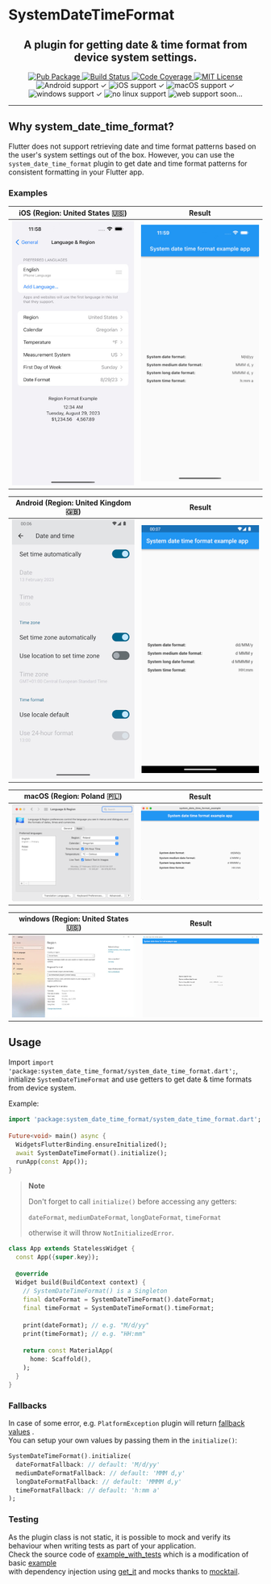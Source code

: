 # SystemDateTimeFormat

<h2 align="center">
  A plugin for getting date & time format from device system settings.
</h2>

<p align="center">
  <a href="https://pub.dev/packages/system_date_time_format">
    <img alt="Pub Package" src="https://tinyurl.com/2na5mvwt">
  </a>
  <a href="https://github.com/Nikoro/system_date_time_format/actions">
    <img alt="Build Status" src="https://github.com/Nikoro/system_date_time_format/actions/workflows/build.yaml/badge.svg">
  </a>
  <a href="https://codecov.io/gh/Nikoro/system_date_time_format">
    <img alt="Code Coverage" src="https://codecov.io/gh/Nikoro/system_date_time_format/branch/main/graph/badge.svg">
  </a>
  <a href="https://opensource.org/licenses/MIT">
    <img alt="MIT License" src="https://tinyurl.com/3uf9tzpy">
  </a>
    <img alt="Android support ✓" src="https://img.shields.io/badge/%E2%9C%93-grey?logo=android">
    <img alt="iOS support ✓" src="https://img.shields.io/badge/%E2%9C%93-grey?logo=ios">
    <img alt="macOS support ✓" src="https://tinyurl.com/kka6pu4c">
    <img alt="windows support ✓" src="https://img.shields.io/badge/%E2%9C%93-grey?logo=windows">
    <img alt="no linux support" src="https://img.shields.io/badge/%E2%9C%97-grey?logo=linux">
    <img alt="web support soon..." src="https://img.shields.io/badge/web%20soon...-grey">
</p>

---
## Why system_date_time_format?

Flutter does not support retrieving date and time format patterns based on the user's system
settings out of the box. However, you can use the `system_date_time_format` plugin to get 
date and time format patterns for consistent formatting in your Flutter app.

### Examples
| iOS (Region: United States 🇺🇸)                                                                                 | Result                                                                                                        |
| -------------------------------------------------------------------------------------------------------------- | ------------------------------------------------------------------------------------------------------------- |
| ![ios_setup](https://github.com/Nikoro/system_date_time_format/blob/main/screenshots/ios_setup.jpg)            | ![ios_result](https://github.com/Nikoro/system_date_time_format/blob/main/screenshots/ios_result.jpg)         |

| Android (Region: United Kingdom 🇬🇧)                                                                            | Result                                                                                                        |
| -------------------------------------------------------------------------------------------------------------- | ------------------------------------------------------------------------------------------------------------- |
| ![android_setup](https://github.com/Nikoro/system_date_time_format/blob/main/screenshots/android_setup.jpg)    | ![android_result](https://github.com/Nikoro/system_date_time_format/blob/main/screenshots/android_result.jpg) |

| macOS (Region: Poland 🇵🇱)                                                                                      | Result                                                                                                        |
| -------------------------------------------------------------------------------------------------------------- | ------------------------------------------------------------------------------------------------------------- |
| ![macos_setup](https://github.com/Nikoro/system_date_time_format/blob/main/screenshots/macos_setup.png)        | ![macos_result](https://github.com/Nikoro/system_date_time_format/blob/main/screenshots/macos_result.png)     |

| windows (Region: United States 🇺🇸)                                                                             | Result                                                                                                        |
| -------------------------------------------------------------------------------------------------------------- | ------------------------------------------------------------------------------------------------------------- |
| ![windows_setup](https://github.com/Nikoro/system_date_time_format/blob/main/screenshots/windows_setup.jpg)    | ![windows_result](https://github.com/Nikoro/system_date_time_format/blob/main/screenshots/windows_result.jpg) |

## Usage

Import `import 'package:system_date_time_format/system_date_time_format.dart';`,   
initialize `SystemDateTimeFormat` and use getters to get date & time formats from device system.

Example:

```dart
import 'package:system_date_time_format/system_date_time_format.dart';

Future<void> main() async {
  WidgetsFlutterBinding.ensureInitialized();
  await SystemDateTimeFormat().initialize();
  runApp(const App());
}
```

> **Note**
>
> Don't forget to call `initialize()` before accessing any getters:
> 
> `dateFormat`, `mediumDateFormat`, `longDateFormat`, `timeFormat`  
> 
> otherwise it will throw `NotInitializedError`.

```dart
class App extends StatelessWidget {
  const App({super.key});

  @override
  Widget build(BuildContext context) {
    // SystemDateTimeFormat() is a Singleton
    final dateFormat = SystemDateTimeFormat().dateFormat;
    final timeFormat = SystemDateTimeFormat().timeFormat;

    print(dateFormat); // e.g. "M/d/yy"
    print(timeFormat); // e.g. "HH:mm"

    return const MaterialApp(
      home: Scaffold(),
    );
  }
}
```

### Fallbacks

In case of some error, e.g. `PlatformException` plugin will return
[fallback values](https://github.com/Nikoro/system_date_time_format/blob/main/lib/src/fallbacks.dart)
.  
You can setup your own values by passing them in the `initialize()`:

```dart
SystemDateTimeFormat().initialize(
  dateFormatFallback: // default: 'M/d/yy'
  mediumDateFormatFallback: // default: 'MMM d,y'
  longDateFormatFallback: // default: 'MMMM d,y'
  timeFormatFallback: // default: 'h:mm a'
);
```

### Testing

As the plugin class is not static, it is possible to mock and verify its behaviour when writing
tests as part of your application.  
Check the source code
of [example_with_tests](https://github.com/Nikoro/system_date_time_format/tree/main/example_with_tests)
which is a modification of
basic [example](https://github.com/Nikoro/system_date_time_format/tree/main/example)  
with dependency injection using [get_it](https://pub.dev/packages/get_it) and mocks thanks
to [mocktail](https://pub.dev/packages/mocktail).